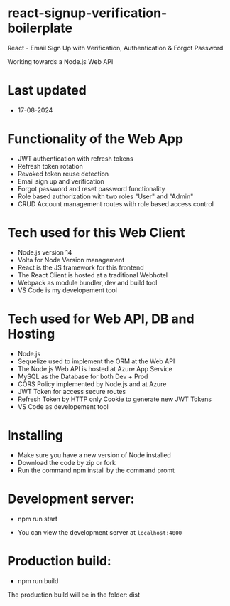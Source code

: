 # react-signup-verification-boilerplate

React - Email Sign Up with Verification, Authentication & Forgot Password

Working towards a Node.js Web API

# Last updated

- 17-08-2024

# Functionality of the Web App

- JWT authentication with refresh tokens
- Refresh token rotation
- Revoked token reuse detection
- Email sign up and verification
- Forgot password and reset password functionality
- Role based authorization with two roles "User" and "Admin"
- CRUD Account management routes with role based access control

# Tech used for this Web Client

- Node.js version 14
- Volta for Node Version management
- React is the JS framework for this frontend
- The React Client is hosted at a traditional Webhotel
- Webpack as module bundler, dev and build tool
- VS Code is my developement tool

# Tech used for Web API, DB and Hosting

- Node.js
- Sequelize used to implement the ORM at the Web API
- The Node.js Web API is hosted at Azure App Service
- MySQL as the Database for both Dev + Prod
- CORS Policy implemented by Node.js and at Azure
- JWT Token for access secure routes
- Refresh Token by HTTP only Cookie to generate new JWT Tokens
- VS Code as developement tool

# Installing

- Make sure you have a new version of Node installed
- Download the code by zip or fork
- Run the command npm install by the command promt

# Development server:

- npm run start

- You can view the development server at `localhost:4000`

# Production build:

- npm run build

The production build will be in the folder: dist
